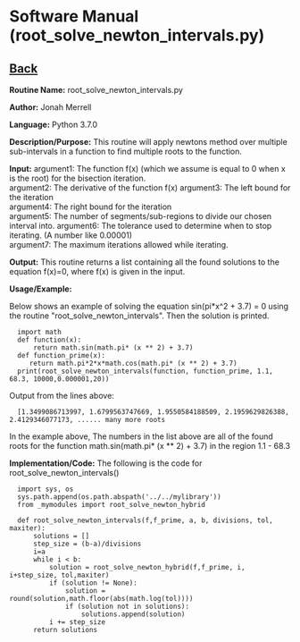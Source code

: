 # Software Manual (root_solve_newton_intervals.py)

## [Back](softwaremanual.md)

**Routine Name:**           root_solve_newton_intervals.py

**Author:** Jonah Merrell

**Language:** Python 3.7.0

**Description/Purpose:** This routine will apply newtons method over multiple sub-intervals in a function to find multiple roots to the function.

**Input:** argument1: The function f(x) (which we assume is equal to 0 when x is the root) for the bisection iteration.<br>
		   argument2: The derivative of the function f(x)
		   argument3: The left bound for the iteration<br>
		   argument4: The right bound for the iteration<br>
           argument5: The number of segments/sub-regions to divide our chosen interval into.
		   argument6: The tolerance used to determine when to stop iterating. (A number like 0.00001)<br>
		   argument7: The maximum iterations allowed while iterating.<br>
		   
**Output:** This routine returns a list containing all the found solutions to the equation f(x)=0, where f(x) is given in the input.

**Usage/Example:**

Below shows an example of solving the equation sin(pi*x^2 + 3.7) = 0 using the routine "root_solve_newton_intervals".
 Then the solution is printed. 

      import math
	  def function(x):
	      return math.sin(math.pi* (x ** 2) + 3.7)
	  def function_prime(x):
	     return math.pi*2*x*math.cos(math.pi* (x ** 2) + 3.7)
	  print(root_solve_newton_intervals(function, function_prime, 1.1, 68.3, 10000,0.000001,20))


Output from the lines above:

      [1.3499086713997, 1.6799563747669, 1.9550584188509, 2.1959629826388, 2.4129346077173, ...... many more roots

In the example above, The numbers in the list above are all of the found roots for the function math.sin(math.pi* (x ** 2) + 3.7) in the region 1.1 - 68.3

**Implementation/Code:** The following is the code for root_solve_newton_intervals()
      
      import sys, os
      sys.path.append(os.path.abspath('../../mylibrary'))
      from _mymodules import root_solve_newton_hybrid
      
      def root_solve_newton_intervals(f,f_prime, a, b, divisions, tol, maxiter):
          solutions = []
          step_size = (b-a)/divisions
          i=a
          while i < b:
              solution = root_solve_newton_hybrid(f,f_prime, i, i+step_size, tol,maxiter)
              if (solution != None):
                  solution = round(solution,math.floor(abs(math.log(tol))))
                  if (solution not in solutions):
                      solutions.append(solution)
              i += step_size
          return solutions
